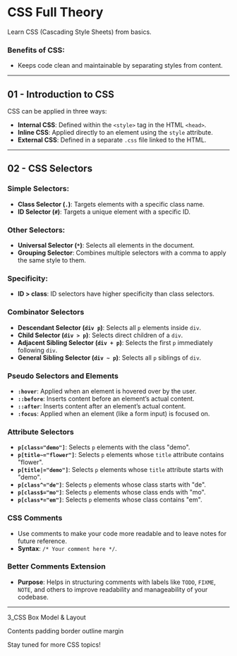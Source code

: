 # CSS Full Theory  
Learn CSS (Cascading Style Sheets) from basics.  

### Benefits of CSS:
- Keeps code clean and maintainable by separating styles from content.  

------------------------------------------------------------------------

## 01 - Introduction to CSS  

CSS can be applied in three ways:  
- **Internal CSS**: Defined within the `<style>` tag in the HTML `<head>`.  
- **Inline CSS**: Applied directly to an element using the `style` attribute.  
- **External CSS**: Defined in a separate `.css` file linked to the HTML.  

------------------------------------------------------------------------

## 02 - CSS Selectors  

### Simple Selectors:  
- **Class Selector (`.`)**: Targets elements with a specific class name.  
- **ID Selector (`#`)**: Targets a unique element with a specific ID.  

### Other Selectors:  
- **Universal Selector (`*`)**: Selects all elements in the document.  
- **Grouping Selector**: Combines multiple selectors with a comma to apply the same style to them.  

### Specificity:  
- **ID > class**: ID selectors have higher specificity than class selectors.  


### Combinator Selectors  
- **Descendant Selector (`div p`)**: Selects all `p` elements inside `div`.  
- **Child Selector (`div > p`)**: Selects direct children of a `div`.  
- **Adjacent Sibling Selector (`div + p`)**: Selects the first `p` immediately following `div`.  
- **General Sibling Selector (`div ~ p`)**: Selects all `p` siblings of `div`.  

### Pseudo Selectors and Elements  
- **`:hover`**: Applied when an element is hovered over by the user.  
- **`::before`**: Inserts content before an element’s actual content.  
- **`::after`**: Inserts content after an element’s actual content.  
- **`:focus`**: Applied when an element (like a form input) is focused on.  

### Attribute Selectors  
- **`p[class="demo"]`**: Selects `p` elements with the class "demo".  
- **`p[title~="flower"]`**: Selects `p` elements whose `title` attribute contains "flower".  
- **`p[title|="demo"]`**: Selects `p` elements whose `title` attribute starts with "demo".  
- **`p[class^="de"]`**: Selects `p` elements whose class starts with "de".  
- **`p[class$="mo"]`**: Selects `p` elements whose class ends with "mo".  
- **`p[class*="em"]`**: Selects `p` elements whose class contains "em".  

### CSS Comments  
- Use comments to make your code more readable and to leave notes for future reference.  
- **Syntax**: `/* Your comment here */`.  

### Better Comments Extension  
- **Purpose**: Helps in structuring comments with labels like `TODO`, `FIXME`, `NOTE`, and others to improve readability and manageability of your codebase.  

------------------------------------------------------------------------

3_CSS Box Model & Layout

Contents
padding
border
outline
margin 


Stay tuned for more CSS topics!
